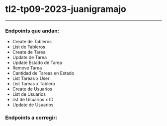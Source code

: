 # tl2-tp09-2023-juanigramajo

---

### Endpoints que andan:
- Create de Tableros
- List de Tableros
- Create de Tarea
- Update de Tarea
- Update Estado de Tarea
- Remove Tarea
- Cantidad de Tareas en Estado
- List Tareas x User
- List Tareas x Tablero
- Create de Usuarios
- List de Usuarios
- list de Usuarios x ID
- Update de Usuarios

### Endpoints a corregir:
